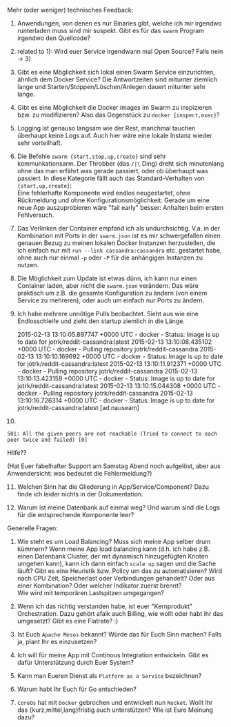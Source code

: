 Mehr (oder weniger) technisches Feedback:

1) Anwendungen, von denen es nur Binaries gibt, welche ich mir irgendwo
runterladen muss sind mir suspekt. Gibt es für das `swarm` Program irgendwo den
Quellcode?

2) related to 1): Wird euer Service irgendwann mal Open Source? Falls nein -> 3)

3) Gibt es eine Möglichkeit sich lokal einen Swarm Service einzurichten, ähnlich
dem Docker Service? Die Antwortzeiten sind mitunter ziemlich lange und
Starten/Stoppen/Löschen/Anlegen dauert mitunter sehr lange.

4) Gibt es eine Möglichkeit die Docker images im Swarm zu inspizieren bzw. zu
modifizieren? Also das Gegenstück zu `docker {inspect,exec}`?

5) Logging ist genauso langsam wie der Rest, manchmal tauchen überhaupt keine
Logs auf. Auch hier wäre eine lokale Instanz wieder sehr vorteilhaft.

6) Die Befehle `swarm {start,stop,up,create}` sind sehr kommunkationsarm. Der
Throbber (das `/|\` Ding) dreht sich minutenlang ohne das man erfährt was gerade
passiert, oder ob überhaupt was passiert.
In diese Kategorie fällt auch das Standard-Verhalten von `{start,up,create}`:  
Eine fehlerhafte Komponente wird endlos neugestartet, ohne Rückmeldung und ohne
Konfigurationsmöglichkeit. Gerade um eine neue App auszuprobieren wäre "fail
early" besser: Anhalten beim ersten Fehlversuch.

7) Das Verlinken der Container empfand ich als undurchsichtig. V.a. in der
Kombination mit Ports in der `swarm.json` ist es mir schwergefallen einen
genauen Bezug zu meinen lokalen Docker Instanzen herzustellen, die ich einfach
nur mit `run --link cassandra:cassandra` etc. gestartet habe, ohne auch nur
einmal `-p` oder `-P` für die anhängigen Instanzen zu nutzen.

8) Die Möglichkeit zum Update ist etwas dünn, ich kann nur einen Container
laden, aber nicht die `swarm.json` verändern. Das wäre praktisch um z.B. die
gesamte Konfiguration zu ändern (von einem Service zu mehreren), oder auch um
einfach nur Ports zu ändern.

9) Ich habe mehrere unnötige Pulls beobachtet. Sieht aus wie eine Endlosschleife
und zieht den startup ziemlich in die Länge.

    2015-02-13 13:10:05.897747 +0000 UTC - docker  - Status: Image is up to date for jotrk/reddit-cassandra:latest
    2015-02-13 13:10:08.435102 +0000 UTC - docker  - Pulling repository jotrk/reddit-cassandra
    2015-02-13 13:10:10.169692 +0000 UTC - docker  - Status: Image is up to date for jotrk/reddit-cassandra:latest
    2015-02-13 13:10:11.912371 +0000 UTC - docker  - Pulling repository jotrk/reddit-cassandra
    2015-02-13 13:10:13.423159 +0000 UTC - docker  - Status: Image is up to date for jotrk/reddit-cassandra:latest
    2015-02-13 13:10:15.044308 +0000 UTC - docker  - Pulling repository jotrk/reddit-cassandra
    2015-02-13 13:10:16.726314 +0000 UTC - docker  - Status: Image is up to date for jotrk/reddit-cassandra:latest
    [ad nauseam]

10)

    501: All the given peers are not reachable (Tried to connect to each peer twice and failed) [0]

Hilfe??

(Hat Euer fabelhafter Support am Samstag Abend noch aufgelöst, aber aus
Anwendersicht: was bedeutet die Fehlermeldung?)

11) Welchen Sinn hat die Gliederung in App/Service/Component?
Dazu finde ich leider nichts in der Dokumentation.

12) Warum ist meine Datenbank auf einmal weg?
    Und warum sind die Logs für die entsprechende Komponente leer?

Generelle Fragen:

1) Wie steht es um Load Balancing? Muss sich meine App selber drum kümmern? Wenn
meine App load balancing kann (d.h. ich habe z.B. einen Datenbank Cluster, der
mit dynamisch hinzugefügten Knoten umgehen kann), kann ich dann einfach `scale
up` sagen und die Sache läuft? Gibt es eine Heuristik bzw. Policy um das zu
automatisieren? Wird nach CPU Zeit, Speicherlast oder Verbindungen gehandelt?
Oder aus einer Kombination? Oder welcher Indikator zuerst brennt?  
Wie wird mit temporären Lastspitzen umgegangen?

2) Wenn ich das richtig verstanden habe, ist euer "Kernprodukt" Orchestration.
Dazu gehört afaik auch Billing, wie wollt oder habt ihr das umgesetzt? Gibt es
eine Flatrate? :)

3) Ist Euch `Apache Mesos` bekannt? Würde das für Euch Sinn machen? Falls ja,
plant Ihr es einzusetzen?

4) Ich will für meine App mit Continous Integration entwickeln. Gibt es dafür
Unterstützung durch Euer System?

5) Kann man Eueren Dienst als `Platform as a Service` bezeichnen?

6) Warum habt Ihr Euch für Go entschieden?

7) `CoreOs` hat mit `Docker` gebrochen und entwickelt nun `Rocket`. Wollt Ihr
das {kurz,mittel,lang}fristig auch unterstützen? Wie ist Eure Meinung dazu?
